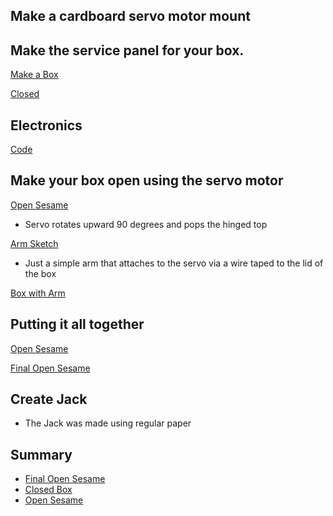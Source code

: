 ## Make a cardboard servo motor mount

## Make the service panel for your box. 

[Make a Box](https://github.com/OiBoii/Interactive-Lab-Hub/blob/master/Lab5/makebox.jpg)

[Closed](https://github.com/OiBoii/Interactive-Lab-Hub/blob/master/Lab5/close.jpg)

## Electronics
[Code](https://github.com/OiBoii/Interactive-Lab-Hub/blob/master/Lab5/JackInABox.ino)

## Make your box open using the servo motor

[Open Sesame](https://github.com/OiBoii/Interactive-Lab-Hub/blob/master/Lab5/open.mp4)

* Servo rotates upward 90 degrees and pops the hinged top

[Arm Sketch](https://github.com/OiBoii/Interactive-Lab-Hub/blob/master/Lab5/sketch.jpg)

* Just a simple arm that attaches to the servo via a wire taped to the lid of the box

[Box with Arm](https://github.com/OiBoii/Interactive-Lab-Hub/blob/master/Lab5/arm.jpg)


## Putting it all together

[Open Sesame](https://github.com/OiBoii/Interactive-Lab-Hub/blob/master/Lab5/open.mp4)

[Final Open Sesame](https://github.com/OiBoii/Interactive-Lab-Hub/blob/master/Lab5/finalvideo.mp4)

## Create Jack

* The Jack was made using regular paper

## Summary

* [Final Open Sesame](https://github.com/OiBoii/Interactive-Lab-Hub/blob/master/Lab5/finalvideo.mp4)
* [Closed Box](https://github.com/OiBoii/Interactive-Lab-Hub/blob/master/Lab5/close.jpg)
* [Open Sesame](https://github.com/OiBoii/Interactive-Lab-Hub/blob/master/Lab5/open.mp4)

